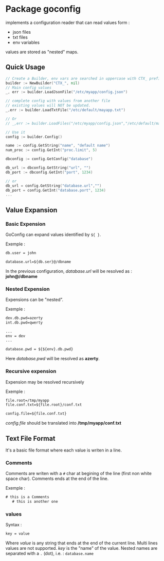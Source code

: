 # Package goconfig

implements a configuration reader that can read values form :

- json files
- txt files
- env variables

values are stored as "nested" maps.

## Quick Usage

```go
// Create a Builder, env vars are searched in uppercase with CTX_ prefix.
builder := NewBuilder("CTX_", nil)
// Main config values
_, err := builder.LoadJsonFile("/etc/myapp/config.json")

// complete config with values from another file
// existing values will NOT be updated.
_,err := builder.LoadTxtFile("/etc/default/mayapp.txt")

// Or
// _,err := builder.LoadFiles("/etc/myapp/config.json","/etc/default/mayapp.txt")

// Use it
config := builder.Config()

name := config.GetString("name", "default name")
num_proc := config.GetInt("proc.limit", 5)

dbconfig := config.GetConfig("database")

db_url := dbconfig.GetString("url", "")
db_port := dbconfig.GetInt("port", 1234)

// or
db_url = config.GetString("database.url","")
db_port = config.GetInt("database.port", 1234)
...
```

## Value Expansion

### Basic Expension

GoConfig can expand values identified by `${ }`.

Exemple :

```txt
db.user = john

database.url=${db.ser}@/dbname
```

In the previous configuration, _database.url_ will be resolved as : __john@/dbname__

### Nested Expension

Expensions can be "nested".

Exemple :

```txt
dev.db.pwd=azerty
int.db.pwd=qwerty

...
env = dev
...

database.pwd = ${${env}.db.pwd}
```

Here _database.pwd_ will be resolved as __azerty__.

### Recursive expension

Expension may be resolved recursively

Exemple :

```txt
file.root=/tmp/myapp
file.conf.txt=${file.root}/conf.txt

config.file=${file.conf.txt}
```

_config.file_ should be translated into __/tmp/myapp/conf.txt__

## Text File Format

It's a basic file format where each value is writen in a line.

### Comments

Comments are writen  with a `#` char at begining of the line (first non white space char). Comments ends at the end of the line.

Exemple :

```txt
# this is a Comments
   # this is another one
```

### values

Syntax :

```txt
key = value
```

Where _value_ is any string that ends at the end of the current line. Multi lines values are not supported.
_key_ is the "name" of the value. Nested names are separated with a `.` (dot), i.e. : `database.name`
